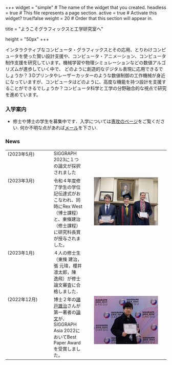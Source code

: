+++
widget = "simple"  # The name of the widget that you created.
headless = true  # This file represents a page section.
active = true  # Activate this widget? true/false
weight = 20  # Order that this section will appear in.

title = "ようこそグラフィックスと工学研究室へ"

height = "50px"
+++

インタラクティブなコンピュータ・グラフィックスとその応用、とりわけコンピュータを使った賢い設計支援や、コンピュータ・アニメーション、コンピュータ制作支援を研究しています。機械学習や物理シミュレーションなどの数値アルゴリズムが進歩していく中で、 どのように創造的なデジタル表現に応用できるでしょうか？３Dプリンタやレーザーカッターのような数値制御の工作機械が身近になっていますが、コンピュータはどのように、高度な機能を持つ設計を支援することができるでしょうか？コンピュータ科学と工学の分野融合的な視点で研究を進めています。


<H3>入学案内</H3>
<ul>
<li>修士や博士の学生を募集中です．入学については<a href="https://www.i.u-tokyo.ac.jp/edu/entra/index.shtml" target="_blank">専攻のページ</a>をご覧ください. 何か不明な点があれば<a href="mailto:n.umetani@gmail.com">メール</a>を下さい. </li>
</ul>

<H3>News</H3>
<table>
<tr valign='top'>
	<td width=130px>(2023年5月) </td>
	<td>SIGGRAPH 2023に１つの論文が採択されました</td>
</tr>
<tr valign='top'>
	<td width=130px>(2023年3月) </td>
	<td>令和４年度修了学生の学位記伝達式がおこなわれ、同時にRex West（博士課程）と、東條建治（修士課程）に研究科長賞が授与されました。</td>
	<td width=240px align=middle><img src='https://github.com/cgenglab/cgenglab.github.io/raw/doc/20230323_dean_award.jpg' width=200px></td>
</tr>
<tr valign='top'>
	<td>(2023年1月)</td>
	<td>４人の修士生（東條 建治，張 元瑋，櫻井 凛太郎，陳　逸⾶）が修士論文審査に合格しました．</td>
</tr>
<tr valign='top'>
	<td>(2022年12月)</td>
	<td>博士２年の<a href="authors/moroto/">諸戸雄治</a>さんが第一著者の<a href="../en/publication/sigga22_wmatrix_median/">論文</a>が、SIGGRAPH Asia 2022においてBest Paper Awardを受賞しました。</td>
	<td width=240px align=middle><img src='https://github.com/cgenglab/cgenglab.github.io/raw/doc/2022_sigga_bestpaper.jpeg' width=200px></td>
</tr>
</table>

